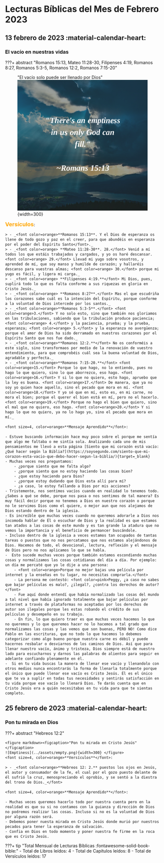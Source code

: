 # **Lecturas Bíblicas del Mes de Febrero 2023**

## 13 febrero de 2023 :material-calendar-heart:
### El vacío en nuestras vidas
???+ abstract "Romanos 15:13, Mateo 11:28-30, Filipenses 4:19, Romanos 8:27, Romanos 5:3-5, Romanos 12:2, Romanos 7:15-20"
    <figure markdown><figcaption>"El vacío solo puede ser llenado por Dios"</figcaption>
    ![Emptiness](../assets/emptiness.png){width=300} </figure>
    <font size=4, color=orange>**Versículos**</font>:

    > - _<font color=orange>**Romanos 15:13**. Y el Dios de esperanza os llene de todo gozo y paz en el creer, para que abundéis en esperanza por el poder del Espíritu Santo</font>._
    > - _<font color=orange> **Mateo 11:28-30**. 28.</font> Venid a mí todos los que estáis trabajados y cargados, y yo os haré descansar. <font color=orange> 29.</font> Llevad mi yugo sobre vosotros, y aprended de mí, que soy manso y humilde de corazón; y hallaréis descanso para vuestras almas; <font color=orange> 30.</font> porque mi yugo es fácil, y ligera mi carga._
    > - _<font color=orange> **Filipenses 4:19.**</font> Mi Dios, pues, suplirá todo lo que os falta conforme a sus riquezas en gloria en Cristo Jesús._
    > - _<font color=orange> **Romanos 8:27**.</font> Mas el que escudriña los corazones sabe cuál es la intención del Espíritu, porque conforme a la voluntad de Dios intercede por los santos._
    > - _<font color=orange>**Romanos 5:3-5**.</font> <font color=orange>3.</font> Y no solo esto, sino que también nos gloriamos en las tribulaciones, sabiendo que la tribulación produce paciencia; <font color=orange> 4.</font> y la paciencia, prueba; y la prueba, esperanza; <font color=orange> 5.</font> y la esperanza no avergüenza; porque el amor de Dios ha sido derramado en nuestros corazones por el Espíritu Santo que nos fue dado._
    > - _<font color=orange>**Romanos 12:2.**</font> No os conforméis a este siglo, sino transformaos por medio de la renovación de vuestro entendimiento, para que comprobéis cuál sea la buena voluntad de Dios, agradable y perfecta._
    > - _<font color=orange>**Romanos 7:15-20.**</font> <font color=orange>15.</font> Porque lo que hago, no lo entiendo, pues no hago lo que quiero, sino lo que aborrezco, eso hago. <font color=orange>16.</font> Y si lo que no quiero, esto hago, apruebo que la ley es buena. <font color=orange>17.</font> De manera, que ya no soy yo quien hace aquello, sino el pecado que mora en mí. <font color=orange>18.</font> Y yo sé que en mí, esto es, en mi carne, no mora el bien; porque el querer el bien está en mí, pero no el hacerlo. <font color=orange>19.</font> Porque no hago el bien que quiero, sino el mal que no quiero, eso hago. <font color=orange>20.</font> Y si hago lo que no quiero, ya no lo hago yo, sino el pecado que mora en mí._

    <font size=4, color=orange>**Mensaje Aprendido**</font>:
    
    - Estuve buscando información hace muy poco sobre el porque me sentía que algo me faltaba o me sintía sola. Analizando cada uno de mis pensamientos me llevó a esta página [Siento que mi corazón está vacío: ¿Qué hacer según la Biblia?](https://soysegundo.com/siento-que-mi-corazon-esta-vacio-que-debo-hacer-segun-la-biblia/){target=_blank}
    - Muchas veces nos preguntamos: 
        - ¿porque siento que me falta algo? 
        - ¿porque siento que no estoy haciendo las cosas bien? 
        - ¿que estoy haciendo para Dios? 
        - ¿porque estoy dudando que Dios esta allí para mí? 
        - ¿a caso, le estoy fallando a Dios por mis acciones?
    - Tristemente, nos sentimos vacíos cuando en realidad lo tenemos todo. ¿Sabes a qué se debe, porque nos pasa o nos sentimos de tal manera? Es muy fácil decir porque no tenemos a Dios en nuestro corazón o porque no le servimos Dios como el quiere, o mejor aun que nos alejamos de Dios estando dentro de la iglesia. 
    - Es increíble que muchas veces cuando no queremos adorarle a Dios nos incomoda hablar de Él o escuchar de Dios y la realidad es que estamos tan atados a las cosas de este mundo y es tan grande la atadura que no vemos la importancia y el beneficio de permancer buscándole.
    - Incluso dentro de la iglesia a veces estamos tan ocupados de tantas tareas o puestos que no nos percatamos que nos estamos alejándonos de Dios. Hacemos de todo, el devocional, lectura, reflexión y el mensaje de Dios pero no nos aplicamos lo que se habla. 
    -  Esto sucede muchas veces porque también estamos escondiendo muchas cosas y normalizamos las cosas cotidianas del día a día. Por ejemplo: un día me percaté que yo le dije a una persona:
        - <font color=orange>Porque no mejor bajas una película por internet y la enseñas en tu lugar, no necesitas comprarla.</font>
        - La persona me contestó: <font color=pink>Peggy, ¿a caso no sabes que bajar películas es malo?, ¿ilegal?, ¿contra los derechos de autor?</font>
        - Fue aquí donde entendí que había normalizado las cosas del mundo a tal nivel que había ignorado totalmente que bajar películas por internet a través de plataformas no aceptadas por los derechos de autor son ilegales porque les estas robando el crédito de sus películas y desempeño en su trabajo. 
        - En fin, lo que quiero traer es que muchas veces hacemos lo que no queremos y lo que queremos hacer no lo hacemos a tal grado que normalizamos las cosas y las vemos que son buenas, PERO NO! Como dice Pablo en las escrituras, que no todo lo que hacemos lo debemos categorizar como algo bueno porque nuestra carne es débil y puede hacernos resbalar o desviarnos de los caminos de Dios. Así que para llenar nuestro vacío, ánimo y tristeza, Dios siempre está de nuestro lado para escucharnos y darnos las palabras de alientos para seguir en adelante confiando plenamente en él. 
    -  Si en tu vida buscas la manera de llenar ese vacío y llenandolo con otros medios nunca encontrarás la forma de llenarla totalmente porque el único que puede llenar ese vacío es Cristo Jesús. Él es el único que te va a suplir en todas tus necesidades y sentirás satisfacción en tu vida porque ese vacío lo llenará Dios. Te darás cuenta que en Cristo Jesús era a quién necesitabas en tu vida para que te sientas completo.

## 25 febrero de 2023 :material-calendar-heart:
### Pon tu mirada en Dios
???+ abstract "Hebreos 12:2"
    
    <figure markdown><figcaption>"Pon tu mirada en Cristo Jesús"</figcaption>
    ![Emptiness](../assets/empty.png){width=300} </figure>
    <font size=4, color=orange>**Versículos**</font>:

    > - _<font color=orange>**Hebreos 12: 2.** puestos los ojos en Jesús, el autor y consumador de la fe, el cual por el gozo puesto delante de él sufrió la cruz, menospreciando el oprobio, y se sentó a la diestra del trono de Dios._</font>

    <font size=4, color=orange>**Mensaje Aprendido**</font>:

    - Muchas veces queremos hacerlo todo por nuestra cuenta pero en la realidad es que su si no contamos con la guianza y dirección de Dios no podremos realizar las cosas. Incluso si no es la voluntad de Dios por alguna razón será. 
    - Debemos poner nuesta mirada en Cristo Jesús donde murió por nuestros pecados para tener la esperanza de salvación. 
    - Confia en Dios en todo momento y poner nuestra fe firme en la roca que es Cristo Jesús.


???+ tip "Total Mensual de Lecturas Bíblicas :fontawesome-solid-book-bible:" 
    - Total de Libros leídos: 4
    - Total de Capítulos leídos: 8
    - Total de Versículos leídos: 17

